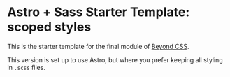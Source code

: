 # Astro + Sass Starter Template: scoped styles

This is the starter template for the final module of [Beyond CSS](https://beyondcss.dev).

This version is set up to use Astro, but where you prefer keeping all styling in `.scss` files.
